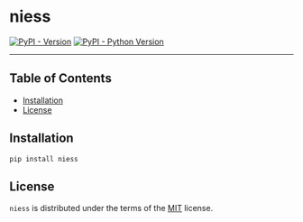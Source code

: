 # niess

[![PyPI - Version](https://img.shields.io/pypi/v/niess.svg)](https://pypi.org/project/niess)
[![PyPI - Python Version](https://img.shields.io/pypi/pyversions/niess.svg)](https://pypi.org/project/niess)

-----

## Table of Contents

- [Installation](#installation)
- [License](#license)

## Installation

```console
pip install niess
```

## License

`niess` is distributed under the terms of the [MIT](https://spdx.org/licenses/MIT.html) license.
